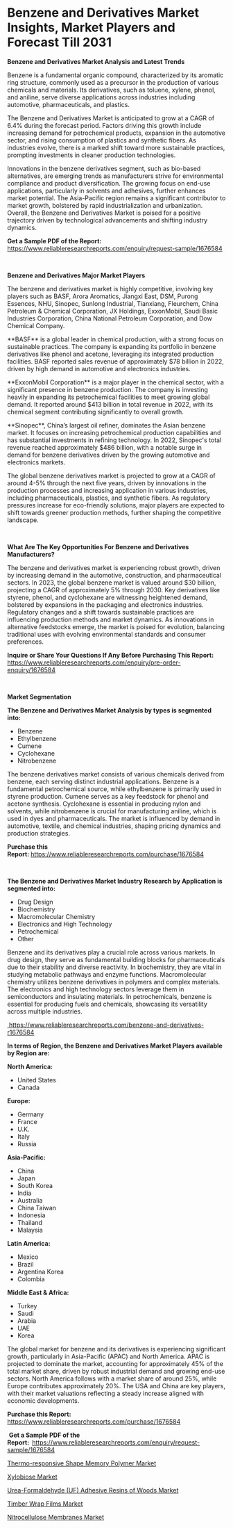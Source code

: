 <p><h1>Benzene and Derivatives Market Insights, Market Players and Forecast Till 2031</h1></p><p><strong>Benzene and Derivatives Market Analysis and Latest Trends</strong></p>
<p><p>Benzene is a fundamental organic compound, characterized by its aromatic ring structure, commonly used as a precursor in the production of various chemicals and materials. Its derivatives, such as toluene, xylene, phenol, and aniline, serve diverse applications across industries including automotive, pharmaceuticals, and plastics.</p><p>The Benzene and Derivatives Market is anticipated to grow at a CAGR of 6.4% during the forecast period. Factors driving this growth include increasing demand for petrochemical products, expansion in the automotive sector, and rising consumption of plastics and synthetic fibers. As industries evolve, there is a marked shift toward more sustainable practices, prompting investments in cleaner production technologies. </p><p>Innovations in the benzene derivatives segment, such as bio-based alternatives, are emerging trends as manufacturers strive for environmental compliance and product diversification. The growing focus on end-use applications, particularly in solvents and adhesives, further enhances market potential. The Asia-Pacific region remains a significant contributor to market growth, bolstered by rapid industrialization and urbanization. Overall, the Benzene and Derivatives Market is poised for a positive trajectory driven by technological advancements and shifting industry dynamics.</p></p>
<p><strong>Get a Sample PDF of the Report:&nbsp;</strong> <a href="https://www.reliableresearchreports.com/enquiry/request-sample/1676584?utm_campaign=120&utm_medium=2&utm_source=Github&utm_content=ia&utm_term=10122024&utm_id=benzene-and-derivatives">https://www.reliableresearchreports.com/enquiry/request-sample/1676584</a></p>
<p>&nbsp;</p>
<p><strong>Benzene and Derivatives Major Market Players</strong></p>
<p><p>The benzene and derivatives market is highly competitive, involving key players such as BASF, Arora Aromatics, Jiangxi East, DSM, Purong Essences, NHU, Sinopec, Sunlong Industrial, Tianxiang, Fleurchem, China Petroleum & Chemical Corporation, JX Holdings, ExxonMobil, Saudi Basic Industries Corporation, China National Petroleum Corporation, and Dow Chemical Company.</p><p>**BASF** is a global leader in chemical production, with a strong focus on sustainable practices. The company is expanding its portfolio in benzene derivatives like phenol and acetone, leveraging its integrated production facilities. BASF reported sales revenue of approximately $78 billion in 2022, driven by high demand in automotive and electronics industries.</p><p>**ExxonMobil Corporation** is a major player in the chemical sector, with a significant presence in benzene production. The company is investing heavily in expanding its petrochemical facilities to meet growing global demand. It reported around $413 billion in total revenue in 2022, with its chemical segment contributing significantly to overall growth.</p><p>**Sinopec**, China’s largest oil refiner, dominates the Asian benzene market. It focuses on increasing petrochemical production capabilities and has substantial investments in refining technology. In 2022, Sinopec's total revenue reached approximately $486 billion, with a notable surge in demand for benzene derivatives driven by the growing automotive and electronics markets.</p><p>The global benzene derivatives market is projected to grow at a CAGR of around 4-5% through the next five years, driven by innovations in the production processes and increasing application in various industries, including pharmaceuticals, plastics, and synthetic fibers. As regulatory pressures increase for eco-friendly solutions, major players are expected to shift towards greener production methods, further shaping the competitive landscape.</p></p>
<p>&nbsp;</p>
<p><strong>What Are The Key Opportunities For Benzene and Derivatives Manufacturers?</strong></p>
<p><p>The benzene and derivatives market is experiencing robust growth, driven by increasing demand in the automotive, construction, and pharmaceutical sectors. In 2023, the global benzene market is valued around $30 billion, projecting a CAGR of approximately 5% through 2030. Key derivatives like styrene, phenol, and cyclohexane are witnessing heightened demand, bolstered by expansions in the packaging and electronics industries. Regulatory changes and a shift towards sustainable practices are influencing production methods and market dynamics. As innovations in alternative feedstocks emerge, the market is poised for evolution, balancing traditional uses with evolving environmental standards and consumer preferences.</p></p>
<p><strong>Inquire or Share Your Questions If Any Before Purchasing This Report:</strong> <a href="https://www.reliableresearchreports.com/enquiry/pre-order-enquiry/1676584?utm_campaign=120&utm_medium=2&utm_source=Github&utm_content=ia&utm_term=10122024&utm_id=benzene-and-derivatives">https://www.reliableresearchreports.com/enquiry/pre-order-enquiry/1676584</a></p>
<p>&nbsp;</p>
<p><strong>Market Segmentation</strong></p>
<p><strong>The Benzene and Derivatives Market Analysis by types is segmented into:</strong></p>
<p><ul><li>Benzene</li><li>Ethylbenzene</li><li>Cumene</li><li>Cyclohexane</li><li>Nitrobenzene</li></ul></p>
<p><p>The benzene derivatives market consists of various chemicals derived from benzene, each serving distinct industrial applications. Benzene is a fundamental petrochemical source, while ethylbenzene is primarily used in styrene production. Cumene serves as a key feedstock for phenol and acetone synthesis. Cyclohexane is essential in producing nylon and solvents, while nitrobenzene is crucial for manufacturing aniline, which is used in dyes and pharmaceuticals. The market is influenced by demand in automotive, textile, and chemical industries, shaping pricing dynamics and production strategies.</p></p>
<p><strong>Purchase this Report:&nbsp;</strong><a href="https://www.reliableresearchreports.com/purchase/1676584?utm_campaign=120&utm_medium=2&utm_source=Github&utm_content=ia&utm_term=10122024&utm_id=benzene-and-derivatives">https://www.reliableresearchreports.com/purchase/1676584</a></p>
<p>&nbsp;</p>
<p><strong>The Benzene and Derivatives Market Industry Research by Application is segmented into:</strong></p>
<p><ul><li>Drug Design</li><li>Biochemistry</li><li>Macromolecular Chemistry</li><li>Electronics and High Technology</li><li>Petrochemical</li><li>Other</li></ul></p>
<p><p>Benzene and its derivatives play a crucial role across various markets. In drug design, they serve as fundamental building blocks for pharmaceuticals due to their stability and diverse reactivity. In biochemistry, they are vital in studying metabolic pathways and enzyme functions. Macromolecular chemistry utilizes benzene derivatives in polymers and complex materials. The electronics and high technology sectors leverage them in semiconductors and insulating materials. In petrochemicals, benzene is essential for producing fuels and chemicals, showcasing its versatility across multiple industries.</p></p>
<p><a href="https://www.reliableresearchreports.com/benzene-and-derivatives-r1676584?utm_campaign=120&utm_medium=2&utm_source=Github&utm_content=ia&utm_term=10122024&utm_id=benzene-and-derivatives">&nbsp;https://www.reliableresearchreports.com/benzene-and-derivatives-r1676584</a></p>
<p><strong>In terms of Region, the Benzene and Derivatives Market Players available by Region are:</strong></p>
<p>
    <p> <strong> North America: </strong>
        <ul>
            <li>United States</li>
            <li>Canada</li>
        </ul>
        </p> 
    <p> <strong> Europe: </strong>
        <ul>
            <li>Germany</li>
            <li>France</li>
            <li>U.K.</li>
            <li>Italy</li>
            <li>Russia</li>
        </ul>
        </p> 
    <p> <strong> Asia-Pacific: </strong>
        <ul>
            <li>China</li>
            <li>Japan</li>
            <li>South Korea</li>
            <li>India</li>
            <li>Australia</li>
            <li>China Taiwan</li>
            <li>Indonesia</li>
            <li>Thailand</li>
            <li>Malaysia</li>
        </ul>
        </p> 
    <p> <strong> Latin America: </strong>
        <ul>
            <li>Mexico</li>
            <li>Brazil</li>
            <li>Argentina Korea</li>
            <li>Colombia</li>
        </ul>
        </p> 
    <p> <strong> Middle East & Africa: </strong>
        <ul>
            <li>Turkey</li>
            <li>Saudi</li>
            <li>Arabia</li>
            <li>UAE</li>
            <li>Korea</li>
        </ul>
    </p>
    </p>
<p><p>The global market for benzene and its derivatives is experiencing significant growth, particularly in Asia-Pacific (APAC) and North America. APAC is projected to dominate the market, accounting for approximately 45% of the total market share, driven by robust industrial demand and growing end-use sectors. North America follows with a market share of around 25%, while Europe contributes approximately 20%. The USA and China are key players, with their market valuations reflecting a steady increase aligned with economic developments.</p></p>
<p><strong>Purchase this Report: </strong><a href="https://www.reliableresearchreports.com/purchase/1676584?utm_campaign=120&utm_medium=2&utm_source=Github&utm_content=ia&utm_term=10122024&utm_id=benzene-and-derivatives">https://www.reliableresearchreports.com/purchase/1676584</a></p>
<p>&nbsp;<strong>Get a Sample PDF of the Report:&nbsp;&nbsp;</strong><a href="https://www.reliableresearchreports.com/enquiry/request-sample/1676584?utm_campaign=120&utm_medium=2&utm_source=Github&utm_content=ia&utm_term=10122024&utm_id=benzene-and-derivatives">https://www.reliableresearchreports.com/enquiry/request-sample/1676584</a></p>
<p><strong></strong></p>
<p><p><a href="https://github.com/joannesouthgate/Market-Research-Report-List-5/blob/main/thermo-responsive-shape-memory-polymer-market.md?utm_campaign=120&utm_medium=2&utm_source=Github&utm_content=ia&utm_term=10122024&utm_id=benzene-and-derivatives">Thermo-responsive Shape Memory Polymer Market</a></p><p><a href="https://www.linkedin.com/pulse/xylobiose-market-size-share-analysis-projecting-future-trends-yzlpf?utm_campaign=120&utm_medium=2&utm_source=Github&utm_content=ia&utm_term=10122024&utm_id=benzene-and-derivatives">Xylobiose Market</a></p><p><a href="https://github.com/sofayahoo2023/Market-Research-Report-List-6/blob/main/urea-formaldehyde-uf-adhesive-resins-of-woods-market.md?utm_campaign=120&utm_medium=2&utm_source=Github&utm_content=ia&utm_term=10122024&utm_id=benzene-and-derivatives">Urea-Formaldehyde (UF) Adhesive Resins of Woods Market</a></p><p><a href="https://www.linkedin.com/pulse/timber-wrap-films-market-scope-offering-deep-insights-historical-8veif?utm_campaign=120&utm_medium=2&utm_source=Github&utm_content=ia&utm_term=10122024&utm_id=benzene-and-derivatives">Timber Wrap Films Market</a></p><p><a href="https://www.linkedin.com/pulse/exploring-nitrocellulose-membranes-market-strategic-insights-tih6f?utm_campaign=120&utm_medium=2&utm_source=Github&utm_content=ia&utm_term=10122024&utm_id=benzene-and-derivatives">Nitrocellulose Membranes Market</a></p></p>